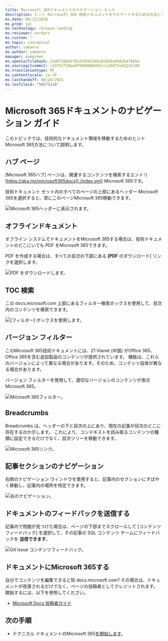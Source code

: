 ```yaml
---
title: Microsoft 365ドキュメントのナビゲーション ヒント
description: ヒント Microsoft 365 技術ドキュメントをナビゲートするための方法とコツ - ハブ ページ、目次、ヘッダー、パンくずの使い方、バージョン フィルターの使い方などについて説明します。
ms.date: 08/12/2020
ms.prod: sql
ms.technology: release-landing
ms.reviewer: serdars
ms.custom: ''
ms.topic: conceptual
author: samanro
ms.author: samanro
manager: pamgreen
ms.openlocfilehash: 23d8750b05781df858328b581056a9502b4f685e
ms.sourcegitcommit: c2d752718aedf958db6b403cc12b972ed1215c00
ms.translationtype: MT
ms.contentlocale: ja-JP
ms.lasthandoff: 08/26/2021
ms.locfileid: "58575218"
---
```

# <a name="microsoft-365-docs-navigation-guide"></a>Microsoft 365ドキュメントのナビゲーション ガイド

このトピックでは、技術的なドキュメント領域を移動するためのヒントMicrosoft 365方法について説明します。  

## <a name="hub-page"></a>ハブ ページ

[Microsoft 365ハブ] ページは、関連するコンテンツを検索するエントリ [https://aka.ms/microsoft365docs](./index.yml) Microsoft 365です。

技術ドキュメント セット内のすべてのページの上部にあるヘッダー  Microsoft 365を選択すると、常にこのページMicrosoft 365移動できます。

![Microsoft 365ヘッダーに表示されます。](media/m365-header-cursor.png)

## <a name="offline-documentation"></a>オフラインドキュメント

オフライン システムでドキュメントをMicrosoft 365する場合は、技術ドキュメントのどこにいても PDF をMicrosoft 365できます。

PDF を作成する場合は、すべての目次の下部にある **[PDF** のダウンロード] リンクを選択します。

![PDF をダウンロードします。](media/m365-download-pdf-cursor.png)

## <a name="toc-search"></a>TOC 検索 
この docs.microsoft.com 上部にあるフィルター検索ボックスを使用して、目次内のコンテンツを検索できます。

![[フィルター] ボックスを使用します。](media/m365-filter-by-title.png)

## <a name="version-filter"></a>バージョン フィルター
このMicrosoft 365技術ドキュメントには、21 Vianet (中国) がOffice 365、Office 365を含む追加製品のコンテンツが提供されています。 機能は、これらのバージョンによって異なる場合があります。そのため、コンテンツ自体が異なる場合があります。

バージョン フィルターを使用して、適切なバージョンのコンテンツが表示Microsoft 365。

![Microsoft 365フィルター。](media/m365-version-filter.png)

## <a name="breadcrumbs"></a>Breadcrumbs

Breadcrumbs は、ヘッダーの下と目次の上にあり、現在の記事が目次のどこに存在するのか示します。  これにより、コンテキストを読み取るコンテンツの種類に設定できるだけでなく、目次ツリーを移動できます。

![Microsoft 365リンク。](media/m365-breadcrumb.png)

## <a name="article-section-navigation"></a>記事セクションのナビゲーション

右側のナビゲーション ウィンドウを使用すると、記事内のセクションにすばやく移動し、記事内の場所を特定できます。  

![右のナビゲーション。](media/m365-article-sections.png)

## <a name="submit-docs-feedback"></a>ドキュメントのフィードバックを送信する

記事内で問題が見つけた場合は、ページの下部までスクロールして [コンテンツ フィードバック] を選択して、その記事の SQL コンテンツ チームにフィードバックを **送信できます**。

![Git Issue コンテンツフィードバック。](media/m365-article-feedback.png)

## <a name="contribute-to-microsoft-365-documentation"></a>ドキュメントにMicrosoft 365する

自分でコンテンツを編集できると知 docs.microsoft.com? その場合は、ドキュメントが改善されるだけでなく、ページの投稿者としてクレジットされます。 開始するには、以下を参照してください。

- [Microsoft Docs 投稿者ガイド](/contribute/)

## <a name="next-steps"></a>次の手順

- テクニカル ドキュメントのMicrosoft 365[を開始します](index.yml)。